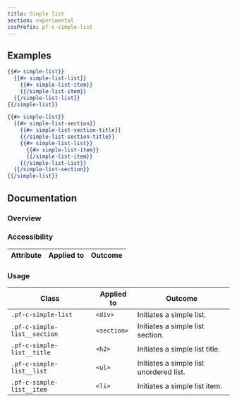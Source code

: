 ```yaml
---
title: Simple list
section: experimental
cssPrefix: pf-c-simple-list
---
```


## Examples
```hbs title=Simple-list
{{#> simple-list}}
  {{#> simple-list-list}}
    {{#> simple-list-item}}
    {{/simple-list-item}}
  {{/simple-list-list}}
{{/simple-list}}
```
```hbs title=Grouped-list
{{#> simple-list}}
  {{#> simple-list-section}}
    {{#> simple-list-section-title}}
    {{/simple-list-section-title}}
    {{#> simple-list-list}}
      {{#> simple-list-item}}
      {{/simple-list-item}}
    {{/simple-list-list}}
  {{/simple-list-section}}
{{/simple-list}}
```

## Documentation
### Overview

### Accessibility
| Attribute | Applied to | Outcome |
| -- | -- | -- |


### Usage
| Class | Applied to | Outcome |
| -- | -- | -- |
| `.pf-c-simple-list` | `<div>` | Initiates a simple list. |
| `.pf-c-simple-list__section` | `<section>` | Initiates a simple list section. |
| `.pf-c-simple-list__title` | `<h2>` | Initiates a simple list title. |
| `.pf-c-simple-list__list` | `<ul>` | Initiates a simple list unordered list. |
| `.pf-c-simple-list__item` | `<li>` | Initiates a simple list item. |
